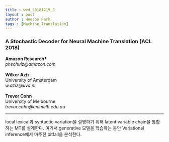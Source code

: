 ```yaml
---
title : wed_20181219_3
layout : post
author : Heesoo Park
tags : [Machine_Translation]
---
```


<h3>A Stochastic Decoder for Neural Machine Translation (ACL 2018)</h3>


<p>
<b>Amazon Research†</b><Br/>
<em>phschulz@amazon.com</em><Br/><br/>
<b>Wilker Aziz</b><br/>
University of Amsterdam<br/>
<em>w.aziz@uva.nl</em><Br/><Br/>
<b>Trevor Cohn</b><Br/>
University of Melbourne<br/>
<em>trevor.cohn@unimelb.edu.au</em><br/>





</p>

<hr />
<p>
local lexical과 syntactic variation을 설명하기 위해 latent variable chain을 통합하는 MT를 설계한다. 여기서 generative 모델을 학습하는 동안 Variational inference에서 마주친 pitfall을 분석한다.
</p>

